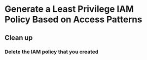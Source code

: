 # Generate a Least Privilege IAM Policy Based on Access Patterns

## Clean up 
### Delete the IAM policy that you created
